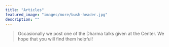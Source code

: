 ```yaml
---
title: "Articles"
featured_image: "images/more/bush-header.jpg"
description: ""
---
```


<blockquote>
Occasionally we post one of the Dharma talks given at the Center.  We hope that you will find them helpful!
</blockquote>


